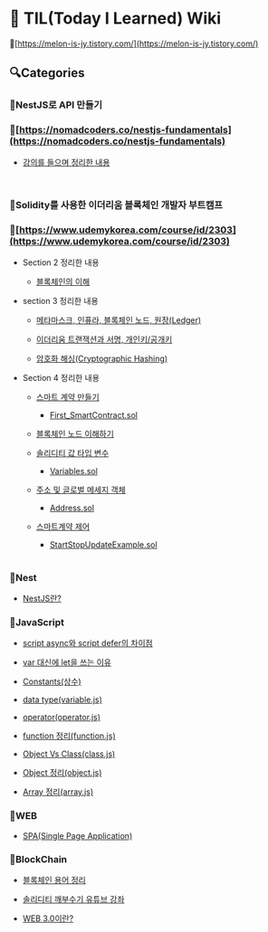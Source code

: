 # 📘 TIL(Today I Learned) Wiki

📍[https://melon-is-jy.tistory.com/](https://melon-is-jy.tistory.com/)

## 🔍Categories

### 📌NestJS로 API 만들기

### 🚩[https://nomadcoders.co/nestjs-fundamentals](https://nomadcoders.co/nestjs-fundamentals)

- [강의를 들으며 정리한 내용](https://github.com/Melonisjy/TIL/blob/main/NestJS로API만들기/lecture-NestJS.md)

<br>

### 📌Solidity를 사용한 이더리움 블록체인 개발자 부트캠프

### 🚩[https://www.udemykorea.com/course/id/2303](https://www.udemykorea.com/course/id/2303)

- Section 2 정리한 내용

  - [블록체인의 이해](https://github.com/Melonisjy/TIL/blob/main/Udemy-Solidity-Blockchain/Section2-블록체인의이해.md)

- section 3 정리한 내용

  - [메타마스크, 인퓨라, 블록체인 노드, 원장(Ledger)](https://github.com/Melonisjy/TIL/blob/main/Udemy-Solidity-Blockchain/Section3-메타마스크,인퓨라,노드,원장.md)

  - [이더리움 트랜잭션과 서명, 개인키/공개키](https://github.com/Melonisjy/TIL/blob/main/Udemy-Solidity-Blockchain/Section3-이더리움트랜잭션과서명,개인키,공개키.md)

  - [암호화 해싱(Cryptographic Hashing)](https://github.com/Melonisjy/TIL/blob/main/Udemy-Solidity-Blockchain/Section3-암호화해싱.md)

- Section 4 정리한 내용

  - [스마트 계약 만들기](https://github.com/Melonisjy/TIL/blob/main/Udemy-Solidity-Blockchain/Section4-스마트계약만들기.md)

    - [First_SmartContract.sol](https://github.com/Melonisjy/TIL/blob/main/Udemy-Solidity-Blockchain/First_SmartContract.sol)

  - [블록체인 노드 이해하기](https://github.com/Melonisjy/TIL/blob/main/Udemy-Solidity-Blockchain/Section4-블록체인노드.md)

  - [솔리디티 값 타입 변수](https://github.com/Melonisjy/TIL/blob/main/Udemy-Solidity-Blockchain/Section4-솔리디티-타입-변수.md)

    - [Variables.sol](https://github.com/Melonisjy/TIL/blob/main/Udemy-Solidity-Blockchain/Variables.sol)

  - [주소 및 글로벌 메세지 객체](https://github.com/Melonisjy/TIL/blob/main/Udemy-Solidity-Blockchain/Section4-주소및글로벌메시지객체.md)

    - [Address.sol](https://github.com/Melonisjy/TIL/blob/main/Udemy-Solidity-Blockchain/Address.sol)

  - [스마트계약 제어](https://github.com/Melonisjy/TIL/blob/main/Udemy-Solidity-Blockchain/Section4-스마트계약제어.md)

    - [StartStopUpdateExample.sol](https://github.com/Melonisjy/TIL/blob/main/Udemy-Solidity-Blockchain/StartStopUpdateExample.sol)

  <br>

### 📌Nest

- [NestJS란?](https://github.com/Melonisjy/TIL/blob/main/Nest/NestJS.md)

### 📌JavaScript

- [script async와 script defer의 차이점](https://github.com/Melonisjy/TIL/blob/main/JavaScript/async-defer.md)

- [var 대신에 let을 쓰는 이유](https://github.com/Melonisjy/TIL/blob/main/JavaScript/var-let.md)

- [Constants(상수)](https://github.com/Melonisjy/TIL/blob/main/JavaScript/constants.md)

- [data type(variable.js)](https://github.com/Melonisjy/TIL/blob/main/JavaScript/variable.js)

- [operator(operator.js)](https://github.com/Melonisjy/TIL/blob/main/JavaScript/operator.js)

- [function 정리(function.js)](https://github.com/Melonisjy/TIL/blob/main/JavaScript/function.js)

- [Object Vs Class(class.js)](https://github.com/Melonisjy/TIL/blob/main/JavaScript/class.js)

- [Object 정리(object.js)](https://github.com/Melonisjy/TIL/blob/main/JavaScript/object.js)

- [Array 정리(array.js)](https://github.com/Melonisjy/TIL/blob/main/JavaScript/array.js)

### 📌WEB

- [SPA(Single Page Application)](https://github.com/Melonisjy/TIL/blob/main/WEB/SPA.md)

### 📌BlockChain

- [블록체인 용어 정리](https://github.com/Melonisjy/TIL/blob/main/BlockChain/용어정리.md)

- [솔리디티 깨부수기 유튜브 강좌](https://github.com/Melonisjy/TIL/blob/main/BlockChain/SolidityLecture)

- [WEB 3.0이란?](https://github.com/Melonisjy/TIL/blob/main/BlockChain/개념정리/web3.0.md)
